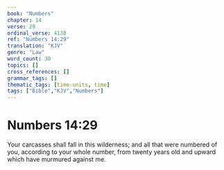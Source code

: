 ```yaml
---
book: "Numbers"
chapter: 14
verse: 29
ordinal_verse: 4138
ref: "Numbers 14:29"
translation: "KJV"
genre: "Law"
word_count: 30
topics: []
cross_references: []
grammar_tags: []
thematic_tags: [time-units, time]
tags: ["Bible","KJV","Numbers"]
---
```


# Numbers 14:29

Your carcasses shall fall in this wilderness; and all that were numbered of you, according to your whole number, from twenty years old and upward which have murmured against me.
